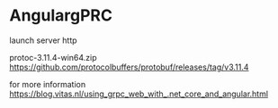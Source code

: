 # AngulargPRC

launch server http

protoc-3.11.4-win64.zip https://github.com/protocolbuffers/protobuf/releases/tag/v3.11.4

for more information https://blog.vitas.nl/using_grpc_web_with_.net_core_and_angular.html
